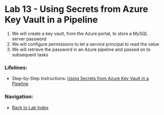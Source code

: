 # Lab 13 - Using Secrets from Azure Key Vault in a Pipeline

1. We will create a key vault, from the Azure portal, to store a MySQL server password
2. We will configure permissions to let a service principal to read the value
3. We will retrieve the password in an Azure pipeline and passed on to subsequent tasks

### Lifelines:

* Step-by-Step Instructions:
[Using Secrets from Azure Key Vault in a Pipeline](https://azuredevopslabs.com/labs/vstsextend/azurekeyvault/)

### Navigation:

* [Back to Lab Index](https://github.com/mikepfeiffer/azure-devops-labs)